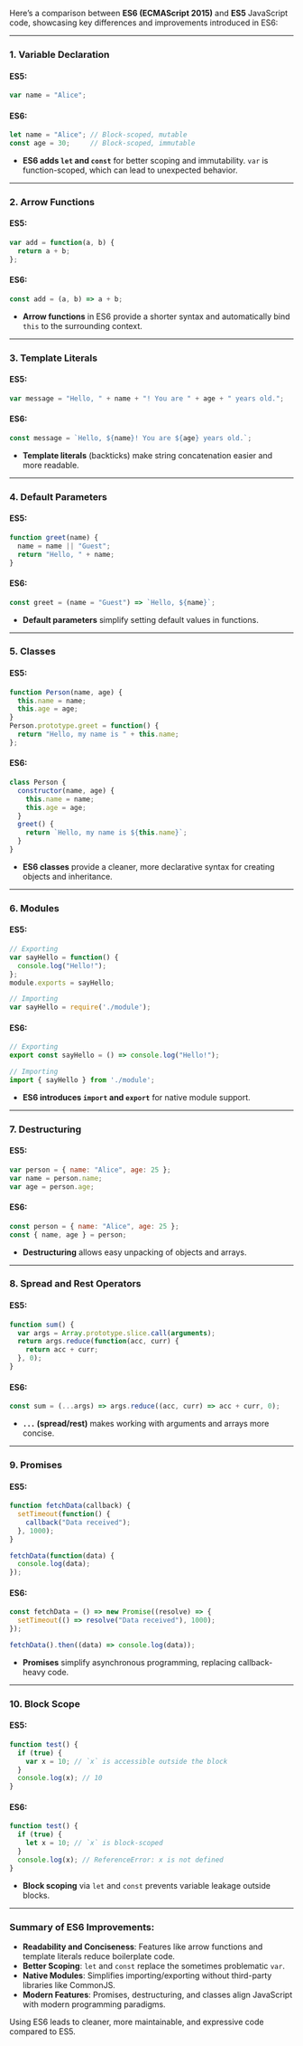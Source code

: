 Here’s a comparison between **ES6 (ECMAScript 2015)** and **ES5** JavaScript code, showcasing key differences and improvements introduced in ES6:

---

### 1. **Variable Declaration**
#### ES5:
```javascript
var name = "Alice";
```

#### ES6:
```javascript
let name = "Alice"; // Block-scoped, mutable
const age = 30;     // Block-scoped, immutable
```
- **ES6 adds `let` and `const`** for better scoping and immutability. `var` is function-scoped, which can lead to unexpected behavior.

---

### 2. **Arrow Functions**
#### ES5:
```javascript
var add = function(a, b) {
  return a + b;
};
```

#### ES6:
```javascript
const add = (a, b) => a + b;
```
- **Arrow functions** in ES6 provide a shorter syntax and automatically bind `this` to the surrounding context.

---

### 3. **Template Literals**
#### ES5:
```javascript
var message = "Hello, " + name + "! You are " + age + " years old.";
```

#### ES6:
```javascript
const message = `Hello, ${name}! You are ${age} years old.`;
```
- **Template literals** (backticks) make string concatenation easier and more readable.

---

### 4. **Default Parameters**
#### ES5:
```javascript
function greet(name) {
  name = name || "Guest";
  return "Hello, " + name;
}
```

#### ES6:
```javascript
const greet = (name = "Guest") => `Hello, ${name}`;
```
- **Default parameters** simplify setting default values in functions.

---

### 5. **Classes**
#### ES5:
```javascript
function Person(name, age) {
  this.name = name;
  this.age = age;
}
Person.prototype.greet = function() {
  return "Hello, my name is " + this.name;
};
```

#### ES6:
```javascript
class Person {
  constructor(name, age) {
    this.name = name;
    this.age = age;
  }
  greet() {
    return `Hello, my name is ${this.name}`;
  }
}
```
- **ES6 classes** provide a cleaner, more declarative syntax for creating objects and inheritance.

---

### 6. **Modules**
#### ES5:
```javascript
// Exporting
var sayHello = function() {
  console.log("Hello!");
};
module.exports = sayHello;

// Importing
var sayHello = require('./module');
```

#### ES6:
```javascript
// Exporting
export const sayHello = () => console.log("Hello!");

// Importing
import { sayHello } from './module';
```
- **ES6 introduces `import` and `export`** for native module support.

---

### 7. **Destructuring**
#### ES5:
```javascript
var person = { name: "Alice", age: 25 };
var name = person.name;
var age = person.age;
```

#### ES6:
```javascript
const person = { name: "Alice", age: 25 };
const { name, age } = person;
```
- **Destructuring** allows easy unpacking of objects and arrays.

---

### 8. **Spread and Rest Operators**
#### ES5:
```javascript
function sum() {
  var args = Array.prototype.slice.call(arguments);
  return args.reduce(function(acc, curr) {
    return acc + curr;
  }, 0);
}
```

#### ES6:
```javascript
const sum = (...args) => args.reduce((acc, curr) => acc + curr, 0);
```
- **`...` (spread/rest)** makes working with arguments and arrays more concise.

---

### 9. **Promises**
#### ES5:
```javascript
function fetchData(callback) {
  setTimeout(function() {
    callback("Data received");
  }, 1000);
}

fetchData(function(data) {
  console.log(data);
});
```

#### ES6:
```javascript
const fetchData = () => new Promise((resolve) => {
  setTimeout(() => resolve("Data received"), 1000);
});

fetchData().then((data) => console.log(data));
```
- **Promises** simplify asynchronous programming, replacing callback-heavy code.

---

### 10. **Block Scope**
#### ES5:
```javascript
function test() {
  if (true) {
    var x = 10; // `x` is accessible outside the block
  }
  console.log(x); // 10
}
```

#### ES6:
```javascript
function test() {
  if (true) {
    let x = 10; // `x` is block-scoped
  }
  console.log(x); // ReferenceError: x is not defined
}
```
- **Block scoping** via `let` and `const` prevents variable leakage outside blocks.

---

### Summary of ES6 Improvements:
- **Readability and Conciseness**: Features like arrow functions and template literals reduce boilerplate code.
- **Better Scoping**: `let` and `const` replace the sometimes problematic `var`.
- **Native Modules**: Simplifies importing/exporting without third-party libraries like CommonJS.
- **Modern Features**: Promises, destructuring, and classes align JavaScript with modern programming paradigms.

Using ES6 leads to cleaner, more maintainable, and expressive code compared to ES5.